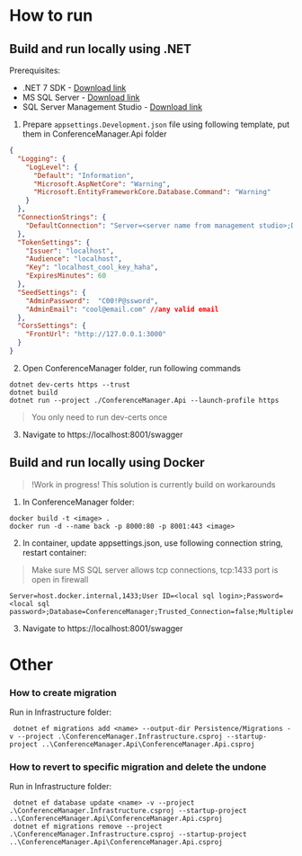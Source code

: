 # How to run

## Build and run locally using .NET

Prerequisites:
- .NET 7 SDK - [Download link](https://dotnet.microsoft.com/en-us/download/dotnet/7.0)
- MS SQL Server - [Download link](https://www.microsoft.com/en-us/sql-server/sql-server-downloads) 
- SQL Server Management Studio - [Download link](https://learn.microsoft.com/ru-ru/sql/ssms/download-sql-server-management-studio-ssms?view=sql-server-ver16)

1. Prepare `appsettings.Development.json` file using following template, put them in ConferenceManager.Api folder

```json
{
  "Logging": {
    "LogLevel": {
      "Default": "Information",
      "Microsoft.AspNetCore": "Warning",
      "Microsoft.EntityFrameworkCore.Database.Command": "Warning"
    }
  },
  "ConnectionStrings": {
    "DefaultConnection": "Server=<server name from management studio>;Database=ConferenceManager;Trusted_Connection=True;MultipleActiveResultSets=true;TrustServerCertificate=True"
  },
  "TokenSettings": {
    "Issuer": "localhost",
    "Audience": "localhost",
    "Key": "localhost_cool_key_haha",
    "ExpiresMinutes": 60
  },
  "SeedSettings": {
    "AdminPassword":  "C00!P@ssword",
    "AdminEmail": "cool@email.com" //any valid email
  },
  "CorsSettings": {
    "FrontUrl": "http://127.0.0.1:3000"
  }
}
```

2. Open ConferenceManager folder, run following commands

```shell
dotnet dev-certs https --trust
dotnet build
dotnet run --project ./ConferenceManager.Api --launch-profile https
```

> You only need to run dev-certs once

3. Navigate to https://localhost:8001/swagger

## Build and run locally using Docker

>!Work in progress! This solution is currently build on workarounds

1. In ConferenceManager folder:

```shell
docker build -t <image> .
docker run -d --name back -p 8000:80 -p 8001:443 <image>
```

2. In container, update appsettings.json, use following connection string, restart container:

>Make sure MS SQL server allows tcp connections, tcp:1433 port is open in firewall

```
Server=host.docker.internal,1433;User ID=<local sql login>;Password=<local sql password>;Database=ConferenceManager;Trusted_Connection=false;MultipleActiveResultSets=true;TrustServerCertificate=True
```

3. Navigate to https://localhost:8001/swagger 

# Other

### How to create migration

Run in Infrastructure folder:

```shell
 dotnet ef migrations add <name> --output-dir Persistence/Migrations -v --project .\ConferenceManager.Infrastructure.csproj --startup-project ..\ConferenceManager.Api\ConferenceManager.Api.csproj
```

### How to revert to specific migration and delete the undone

Run in Infrastructure folder:

```shell
 dotnet ef database update <name> -v --project .\ConferenceManager.Infrastructure.csproj --startup-project ..\ConferenceManager.Api\ConferenceManager.Api.csproj
 dotnet ef migrations remove --project .\ConferenceManager.Infrastructure.csproj --startup-project ..\ConferenceManager.Api\ConferenceManager.Api.csproj
```